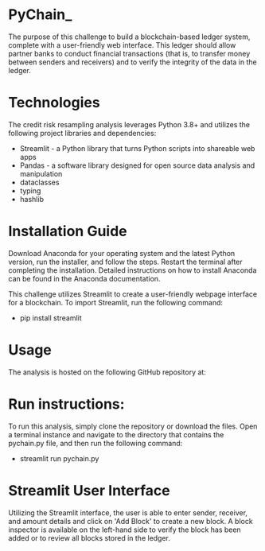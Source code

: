 # PyChain_
The purpose of this challenge to build a blockchain-based ledger system, complete with a user-friendly web interface. This ledger should allow partner banks to conduct financial transactions (that is, to transfer money between senders and receivers) and to verify the integrity of the data in the ledger.
# Technologies
The credit risk resampling analysis leverages Python 3.8+ and utilizes the following project libraries and dependencies:

- Streamlit - a Python library that turns Python scripts into shareable web apps
- Pandas - a software library designed for open source data analysis and manipulation
- dataclasses
- typing
- hashlib

# Installation Guide
Download Anaconda for your operating system and the latest Python version, run the installer, and follow the steps. Restart the terminal after completing the installation. Detailed instructions on how to install Anaconda can be found in the Anaconda documentation.

This challenge utilizes Streamlit to create a user-friendly webpage interface for a blockchain. To import Streamlit, run the following command:
- pip install streamlit

# Usage
The analysis is hosted on the following GitHub repository at: 

# Run instructions:
To run this analysis, simply clone the repository or download the files. Open a terminal instance and navigate to the directory that contains the pychain.py file, and then run the following command:
- streamlit run pychain.py

# Streamlit User Interface
Utilizing the Streamlit interface, the user is able to enter sender, receiver, and amount details and click on 'Add Block' to create a new block. A block inspector is available on the left-hand side to verify the block has been added or to review all blocks stored in the ledger.
